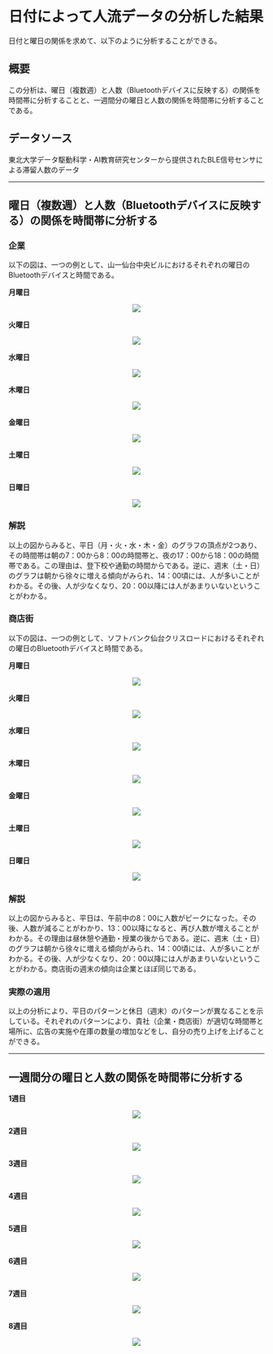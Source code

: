 # 日付によって人流データの分析した結果

日付と曜日の関係を求めて、以下のように分析することができる。

## 概要
この分析は、曜日（複数週）と人数（Bluetoothデバイスに反映する）の関係を時間帯に分析することと、一週間分の曜日と人数の関係を時間帯に分析することである。

## データソース
東北大学データ駆動科学・AI教育研究センターから提供されたBLE信号センサによる滞留人数のデータ

---

## 曜日（複数週）と人数（Bluetoothデバイスに反映する）の関係を時間帯に分析する

### 企業
以下の図は、一つの例として、山一仙台中央ビルにおけるそれぞれの曜日のBluetoothデバイスと時間である。

**月曜日**
<div align="center">
<img src="graph_by_day/p004_0.svg"></img>
</div>

**火曜日**
<div align="center">
<img src="graph_by_day/p004_1.svg"></img>
</div>

**水曜日**
<div align="center">
<img src="graph_by_day/p004_2.svg"></img>
</div>

**木曜日**
<div align="center">
<img src="graph_by_day/p004_3.svg"></img>
</div>

**金曜日**
<div align="center">
<img src="graph_by_day/p004_4.svg"></img>
</div>

**土曜日**
<div align="center">
<img src="graph_by_day/p004_5.svg"></img>
</div>

**日曜日**
<div align="center">
<img src="graph_by_day/p004_6.svg"></img>
</div>

### 解説
以上の図からみると、平日（月・火・水・木・金）のグラフの頂点が2つあり、その時間帯は朝の7：00から8：00の時間帯と、夜の17：00から18：00の時間帯である。この理由は、登下校や通勤の時間からである。逆に、週末（土・日）のグラフは朝から徐々に増える傾向がみられ、14：00頃には、人が多いことがわかる。その後、人が少なくなり、20：00以降には人があまりいないということがわかる。

### 商店街
以下の図は、一つの例として、ソフトバンク仙台クリスロードにおけるそれぞれの曜日のBluetoothデバイスと時間である。

**月曜日**
<div align="center">
<img src="graph_by_day/p011_0.svg"></img>
</div>

**火曜日**
<div align="center">
<img src="graph_by_day/p011_1.svg"></img>
</div>

**水曜日**
<div align="center">
<img src="graph_by_day/p011_2.svg"></img>
</div>

**木曜日**
<div align="center">
<img src="graph_by_day/p011_3.svg"></img>
</div>

**金曜日**
<div align="center">
<img src="graph_by_day/p011_4.svg"></img>
</div>

**土曜日**
<div align="center">
<img src="graph_by_day/p011_5.svg"></img>
</div>

**日曜日**
<div align="center">
<img src="graph_by_day/p011_6.svg"></img>
</div>

### 解説
以上の図からみると、平日は、午前中の8：00に人数がピークになった。その後、人数が減ることがわかり、13：00以降になると、再び人数が増えることがわかる。その理由は昼休憩や通勤・授業の後からである。逆に、週末（土・日）のグラフは朝から徐々に増える傾向がみられ、14：00頃には、人が多いことがわかる。その後、人が少なくなり、20：00以降には人があまりいないということがわかる。商店街の週末の傾向は企業とほぼ同じである。

### 実際の適用
以上の分析により、平日のパターンと休日（週末）のパターンが異なることを示している。それぞれのパターンにより、貴社（企業・商店街）が適切な時間帯と場所に、広告の実施や在庫の数量の増加などをし、自分の売り上げを上げることができる。

---

## 一週間分の曜日と人数の関係を時間帯に分析する

**1週目**
<div align="center">
<img src="graph_by_week/p004_week_2022-05-15.svg"></img>
</div>

**2週目**
<div align="center">
<img src="graph_by_week/p004_week_2022-05-22.svg"></img>
</div>

**3週目**
<div align="center">
<img src="graph_by_week/p004_week_2022-05-29.svg"></img>
</div>

**4週目**
<div align="center">
<img src="graph_by_week/p004_week_2022-06-05.svg"></img>
</div>

**5週目**
<div align="center">
<img src="graph_by_week/p004_week_2022-06-12.svg"></img>
</div>

**6週目**
<div align="center">
<img src="graph_by_week/p004_week_2022-06-19.svg"></img>
</div>

**7週目**
<div align="center">
<img src="graph_by_week/p004_week_2022-06-26.svg"></img>
</div>

**8週目**
<div align="center">
<img src="graph_by_week/p004_week_2022-07-03.svg"></img>
</div>
